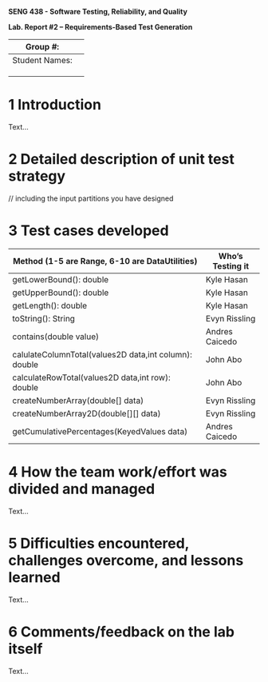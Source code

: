 **SENG 438 - Software Testing, Reliability, and Quality**

**Lab. Report \#2 – Requirements-Based Test Generation**

| Group \#:      |     |
| -------------- | --- |
| Student Names: |     |
|                |     |
|                |     |
|                |     |

# 1 Introduction

Text…

# 2 Detailed description of unit test strategy

// including the input partitions you have designed

# 3 Test cases developed

| Method (1-5 are Range, 6-10 are DataUtilities)          | Who’s Testing it |
| ------------------------------------------------------- | ---------------- |
| getLowerBound(): double                                 | Kyle Hasan       |
| getUpperBound(): double                                 | Kyle Hasan       |
| getLength(): double                                     | Kyle Hasan       |
| toString(): String                                      | Evyn Rissling    |
| contains(double value)                                  | Andres Caicedo   |
| calulateColumnTotal(values2D data,int column): double | John Abo         |
| calculateRowTotal(values2D data,int row): double      | John Abo         |
| createNumberArray(double\[\] data)                      | Evyn Rissling    |
| createNumberArray2D(double\[\]\[\] data)                | Evyn Rissling    |
| getCumulativePercentages(KeyedValues data)              | Andres Caicedo   |
# 4 How the team work/effort was divided and managed

Text…

# 5 Difficulties encountered, challenges overcome, and lessons learned

Text…

# 6 Comments/feedback on the lab itself

Text…
